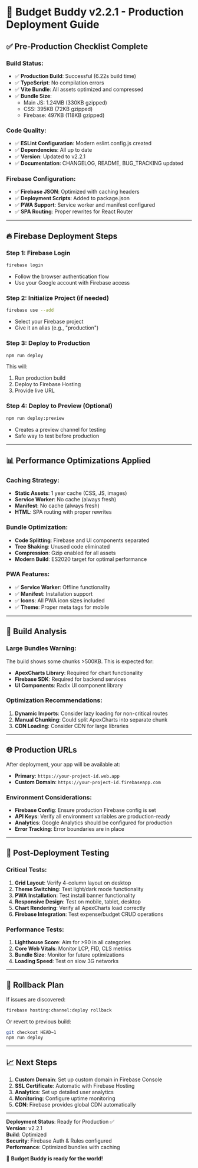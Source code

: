 # 🚀 Budget Buddy v2.2.1 - Production Deployment Guide

## ✅ Pre-Production Checklist Complete

### **Build Status:**
- ✅ **Production Build**: Successful (6.22s build time)
- ✅ **TypeScript**: No compilation errors
- ✅ **Vite Bundle**: All assets optimized and compressed
- ✅ **Bundle Size**: 
  - Main JS: 1.24MB (330KB gzipped)
  - CSS: 395KB (72KB gzipped)
  - Firebase: 497KB (118KB gzipped)

### **Code Quality:**
- ✅ **ESLint Configuration**: Modern eslint.config.js created
- ✅ **Dependencies**: All up to date
- ✅ **Version**: Updated to v2.2.1
- ✅ **Documentation**: CHANGELOG, README, BUG_TRACKING updated

### **Firebase Configuration:**
- ✅ **Firebase JSON**: Optimized with caching headers
- ✅ **Deployment Scripts**: Added to package.json
- ✅ **PWA Support**: Service worker and manifest configured
- ✅ **SPA Routing**: Proper rewrites for React Router

---

## 🔥 Firebase Deployment Steps

### **Step 1: Firebase Login**
```bash
firebase login
```
- Follow the browser authentication flow
- Use your Google account with Firebase access

### **Step 2: Initialize Project (if needed)**
```bash
firebase use --add
```
- Select your Firebase project
- Give it an alias (e.g., "production")

### **Step 3: Deploy to Production**
```bash
npm run deploy
```
This will:
1. Run production build
2. Deploy to Firebase Hosting
3. Provide live URL

### **Step 4: Deploy to Preview (Optional)**
```bash
npm run deploy:preview
```
- Creates a preview channel for testing
- Safe way to test before production

---

## 📊 Performance Optimizations Applied

### **Caching Strategy:**
- **Static Assets**: 1 year cache (CSS, JS, images)
- **Service Worker**: No cache (always fresh)
- **Manifest**: No cache (always fresh)
- **HTML**: SPA routing with proper rewrites

### **Bundle Optimization:**
- **Code Splitting**: Firebase and UI components separated
- **Tree Shaking**: Unused code eliminated
- **Compression**: Gzip enabled for all assets
- **Modern Build**: ES2020 target for optimal performance

### **PWA Features:**
- ✅ **Service Worker**: Offline functionality
- ✅ **Manifest**: Installation support
- ✅ **Icons**: All PWA icon sizes included
- ✅ **Theme**: Proper meta tags for mobile

---

## 🔧 Build Analysis

### **Large Bundles Warning:**
The build shows some chunks >500KB. This is expected for:
- **ApexCharts Library**: Required for chart functionality
- **Firebase SDK**: Required for backend services
- **UI Components**: Radix UI component library

### **Optimization Recommendations:**
1. **Dynamic Imports**: Consider lazy loading for non-critical routes
2. **Manual Chunking**: Could split ApexCharts into separate chunk
3. **CDN Loading**: Consider CDN for large libraries

---

## 🌐 Production URLs

After deployment, your app will be available at:
- **Primary**: `https://your-project-id.web.app`
- **Custom Domain**: `https://your-project-id.firebaseapp.com`

### **Environment Considerations:**
- **Firebase Config**: Ensure production Firebase config is set
- **API Keys**: Verify all environment variables are production-ready
- **Analytics**: Google Analytics should be configured for production
- **Error Tracking**: Error boundaries are in place

---

## 📱 Post-Deployment Testing

### **Critical Tests:**
1. **Grid Layout**: Verify 4-column layout on desktop
2. **Theme Switching**: Test light/dark mode functionality
3. **PWA Installation**: Test install banner functionality
4. **Responsive Design**: Test on mobile, tablet, desktop
5. **Chart Rendering**: Verify all ApexCharts load correctly
6. **Firebase Integration**: Test expense/budget CRUD operations

### **Performance Tests:**
1. **Lighthouse Score**: Aim for >90 in all categories
2. **Core Web Vitals**: Monitor LCP, FID, CLS metrics
3. **Bundle Size**: Monitor for future optimizations
4. **Loading Speed**: Test on slow 3G networks

---

## 🚨 Rollback Plan

If issues are discovered:
```bash
firebase hosting:channel:deploy rollback
```

Or revert to previous build:
```bash
git checkout HEAD~1
npm run deploy
```

---

## 📈 Next Steps

1. **Custom Domain**: Set up custom domain in Firebase Console
2. **SSL Certificate**: Automatic with Firebase Hosting
3. **Analytics**: Set up detailed user analytics
4. **Monitoring**: Configure uptime monitoring
5. **CDN**: Firebase provides global CDN automatically

---

**Deployment Status**: Ready for Production ✅  
**Version**: v2.2.1  
**Build**: Optimized  
**Security**: Firebase Auth & Rules configured  
**Performance**: Optimized bundles with caching  

🎉 **Budget Buddy is ready for the world!**
